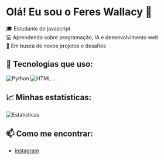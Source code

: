 # Olá! Eu sou o Feres Wallacy 👋

🎓 Estudante de javascript  
💻 Aprendendo sobre programação, IA e desenvolvimento web  
🚀 Em busca de novos projetos e desafios

## 🔧 Tecnologias que uso:
![Python](https://img.shields.io/badge/Python-3776AB?style=for-the-badge&logo=python&logoColor=white)
![HTML](https://img.shields.io/badge/HTML-E34F26?style=for-the-badge&logo=html5&logoColor=white)
...

## 📈 Minhas estatísticas:
![Estatísticas](https://github-readme-stats.vercel.app/api?username=jonth4n&show_icons=true&theme=radical)

## 📫 Como me encontrar:
- [instagram](https://www.instagram.com/jonathan_prog?igsh=MWFsaHB0b2hpejJuaQ==)

